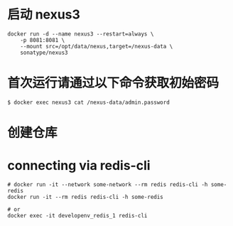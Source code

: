 
# 启动 nexus3

```shell
docker run -d --name nexus3 --restart=always \
    -p 8081:8081 \
    --mount src=/opt/data/nexus,target=/nexus-data \
    sonatype/nexus3
```


# 首次运行请通过以下命令获取初始密码

```shell
$ docker exec nexus3 cat /nexus-data/admin.password
```

# 创建仓库

# connecting via redis-cli

```shell
# docker run -it --network some-network --rm redis redis-cli -h some-redis
docker run -it --rm redis redis-cli -h some-redis

# or
docker exec -it developenv_redis_1 redis-cli
```




